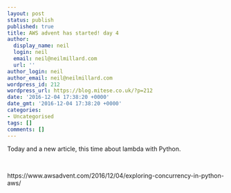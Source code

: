 ```yaml
---
layout: post
status: publish
published: true
title: AWS advent has started! day 4
author:
  display_name: neil
  login: neil
  email: neil@neilmillard.com
  url: ''
author_login: neil
author_email: neil@neilmillard.com
wordpress_id: 212
wordpress_url: https://blog.mitese.co.uk/?p=212
date: '2016-12-04 17:38:20 +0000'
date_gmt: '2016-12-04 17:38:20 +0000'
categories:
- Uncategorised
tags: []
comments: []
---
```

<p>Today and a new article, this time about lambda with Python.</p>
<p>&nbsp;</p>
<p>https://www.awsadvent.com/2016/12/04/exploring-concurrency-in-python-aws/</p>
